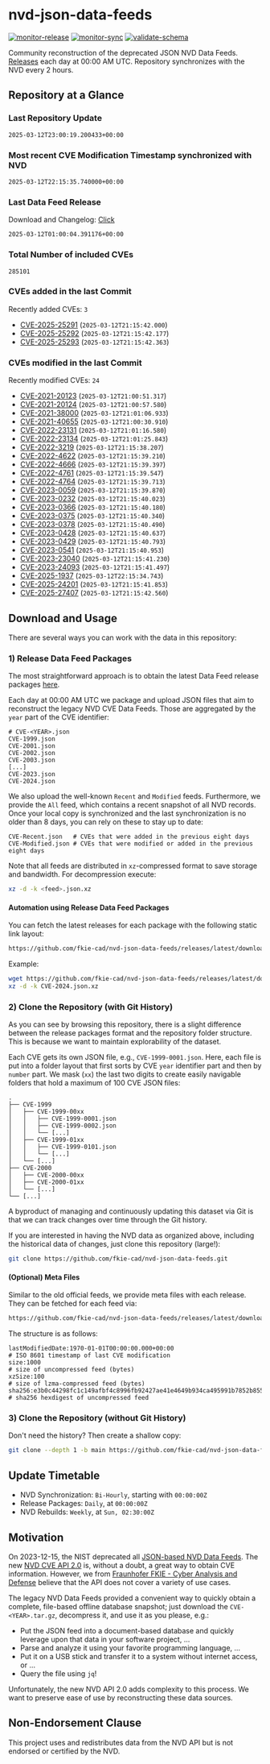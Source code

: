 # nvd-json-data-feeds

[![monitor-release](https://github.com/fkie-cad/nvd-json-data-feeds/actions/workflows/monitor_release.yml/badge.svg)](https://github.com/fkie-cad/nvd-json-data-feeds/actions/workflows/monitor_release.yml)
[![monitor-sync](https://github.com/fkie-cad/nvd-json-data-feeds/actions/workflows/monitor_sync.yml/badge.svg)](https://github.com/fkie-cad/nvd-json-data-feeds/actions/workflows/monitor_sync.yml)
[![validate-schema](https://github.com/fkie-cad/nvd-json-data-feeds/actions/workflows/validate_schema.yml/badge.svg)](https://github.com/fkie-cad/nvd-json-data-feeds/actions/workflows/validate_schema.yml)

Community reconstruction of the deprecated JSON NVD Data Feeds.
[Releases](https://github.com/fkie-cad/nvd-json-data-feeds/releases/latest) each day at 00:00 AM UTC.
Repository synchronizes with the NVD every 2 hours.

## Repository at a Glance

### Last Repository Update

```plain
2025-03-12T23:00:19.200433+00:00
```

### Most recent CVE Modification Timestamp synchronized with NVD

```plain
2025-03-12T22:15:35.740000+00:00
```

### Last Data Feed Release

Download and Changelog: [Click](https://github.com/fkie-cad/nvd-json-data-feeds/releases/latest)

```plain
2025-03-12T01:00:04.391176+00:00
```

### Total Number of included CVEs

```plain
285101
```

### CVEs added in the last Commit

Recently added CVEs: `3`

- [CVE-2025-25291](CVE-2025/CVE-2025-252xx/CVE-2025-25291.json) (`2025-03-12T21:15:42.000`)
- [CVE-2025-25292](CVE-2025/CVE-2025-252xx/CVE-2025-25292.json) (`2025-03-12T21:15:42.177`)
- [CVE-2025-25293](CVE-2025/CVE-2025-252xx/CVE-2025-25293.json) (`2025-03-12T21:15:42.363`)


### CVEs modified in the last Commit

Recently modified CVEs: `24`

- [CVE-2021-20123](CVE-2021/CVE-2021-201xx/CVE-2021-20123.json) (`2025-03-12T21:00:51.317`)
- [CVE-2021-20124](CVE-2021/CVE-2021-201xx/CVE-2021-20124.json) (`2025-03-12T21:00:57.580`)
- [CVE-2021-38000](CVE-2021/CVE-2021-380xx/CVE-2021-38000.json) (`2025-03-12T21:01:06.933`)
- [CVE-2021-40655](CVE-2021/CVE-2021-406xx/CVE-2021-40655.json) (`2025-03-12T21:00:30.910`)
- [CVE-2022-23131](CVE-2022/CVE-2022-231xx/CVE-2022-23131.json) (`2025-03-12T21:01:16.580`)
- [CVE-2022-23134](CVE-2022/CVE-2022-231xx/CVE-2022-23134.json) (`2025-03-12T21:01:25.843`)
- [CVE-2022-3219](CVE-2022/CVE-2022-32xx/CVE-2022-3219.json) (`2025-03-12T21:15:38.207`)
- [CVE-2022-4622](CVE-2022/CVE-2022-46xx/CVE-2022-4622.json) (`2025-03-12T21:15:39.210`)
- [CVE-2022-4666](CVE-2022/CVE-2022-46xx/CVE-2022-4666.json) (`2025-03-12T21:15:39.397`)
- [CVE-2022-4761](CVE-2022/CVE-2022-47xx/CVE-2022-4761.json) (`2025-03-12T21:15:39.547`)
- [CVE-2022-4764](CVE-2022/CVE-2022-47xx/CVE-2022-4764.json) (`2025-03-12T21:15:39.713`)
- [CVE-2023-0059](CVE-2023/CVE-2023-00xx/CVE-2023-0059.json) (`2025-03-12T21:15:39.870`)
- [CVE-2023-0232](CVE-2023/CVE-2023-02xx/CVE-2023-0232.json) (`2025-03-12T21:15:40.023`)
- [CVE-2023-0366](CVE-2023/CVE-2023-03xx/CVE-2023-0366.json) (`2025-03-12T21:15:40.180`)
- [CVE-2023-0375](CVE-2023/CVE-2023-03xx/CVE-2023-0375.json) (`2025-03-12T21:15:40.340`)
- [CVE-2023-0378](CVE-2023/CVE-2023-03xx/CVE-2023-0378.json) (`2025-03-12T21:15:40.490`)
- [CVE-2023-0428](CVE-2023/CVE-2023-04xx/CVE-2023-0428.json) (`2025-03-12T21:15:40.637`)
- [CVE-2023-0429](CVE-2023/CVE-2023-04xx/CVE-2023-0429.json) (`2025-03-12T21:15:40.793`)
- [CVE-2023-0541](CVE-2023/CVE-2023-05xx/CVE-2023-0541.json) (`2025-03-12T21:15:40.953`)
- [CVE-2023-23040](CVE-2023/CVE-2023-230xx/CVE-2023-23040.json) (`2025-03-12T21:15:41.230`)
- [CVE-2023-24093](CVE-2023/CVE-2023-240xx/CVE-2023-24093.json) (`2025-03-12T21:15:41.497`)
- [CVE-2025-1937](CVE-2025/CVE-2025-19xx/CVE-2025-1937.json) (`2025-03-12T22:15:34.743`)
- [CVE-2025-24201](CVE-2025/CVE-2025-242xx/CVE-2025-24201.json) (`2025-03-12T21:15:41.853`)
- [CVE-2025-27407](CVE-2025/CVE-2025-274xx/CVE-2025-27407.json) (`2025-03-12T21:15:42.560`)


## Download and Usage

There are several ways you can work with the data in this repository:

### 1) Release Data Feed Packages

The most straightforward approach is to obtain the latest Data Feed release packages [here](https://github.com/fkie-cad/nvd-json-data-feeds/releases/latest).

Each day at 00:00 AM UTC we package and upload JSON files that aim to reconstruct the legacy NVD CVE Data Feeds.
Those are aggregated by the `year` part of the CVE identifier:

```
# CVE-<YEAR>.json
CVE-1999.json
CVE-2001.json
CVE-2002.json
CVE-2003.json
[...]
CVE-2023.json
CVE-2024.json
```

We also upload the well-known `Recent` and `Modified` feeds.
Furthermore, we provide the `All` feed, which contains a recent snapshot of all NVD records.
Once your local copy is synchronized and the last synchronization is no older than 8 days, you can rely on these to stay up to date:

```plain
CVE-Recent.json   # CVEs that were added in the previous eight days
CVE-Modified.json # CVEs that were modified or added in the previous eight days
```

Note that all feeds are distributed in `xz`-compressed format to save storage and bandwidth.
For decompression execute:

```sh
xz -d -k <feed>.json.xz
```

#### Automation using Release Data Feed Packages

You can fetch the latest releases for each package with the following static link layout:

```sh
https://github.com/fkie-cad/nvd-json-data-feeds/releases/latest/download/CVE-<YEAR>.json.xz
```

Example:

```sh
wget https://github.com/fkie-cad/nvd-json-data-feeds/releases/latest/download/CVE-2024.json.xz
xz -d -k CVE-2024.json.xz
```

### 2) Clone the Repository (with Git History)

As you can see by browsing this repository, there is a slight difference between the release packages format and the repository folder structure.
This is because we want to maintain explorability of the dataset.

Each CVE gets its own JSON file, e.g., `CVE-1999-0001.json`.
Here, each file is put into a folder layout that first sorts by CVE `year` identifier part and then by `number` part.
We mask (`xx`) the last two digits to create easily navigable folders that hold a maximum of 100 CVE JSON files:

```plain
.
├── CVE-1999
│   ├── CVE-1999-00xx
│   │   ├── CVE-1999-0001.json
│   │   ├── CVE-1999-0002.json
│   │   └── [...]
│   ├── CVE-1999-01xx
│   │   ├── CVE-1999-0101.json
│   │   └── [...]
│   └── [...]
├── CVE-2000
│   ├── CVE-2000-00xx
│   ├── CVE-2000-01xx
│   └── [...]
└── [...]
```

A byproduct of managing and continuously updating this dataset via Git is that we can track changes over time through the Git history.

If you are interested in having the NVD data as organized above, including the historical data of changes, just clone this repository (large!):

```sh
git clone https://github.com/fkie-cad/nvd-json-data-feeds.git
```

#### (Optional) Meta Files

Similar to the old official feeds, we provide meta files with each release. They can be fetched for each feed via:

```sh
https://github.com/fkie-cad/nvd-json-data-feeds/releases/latest/download/CVE-<YEAR>.meta
```

The structure is as follows:

```plain
lastModifiedDate:1970-01-01T00:00:00.000+00:00                          # ISO 8601 timestamp of last CVE modification
size:1000                                                               # size of uncompressed feed (bytes)
xzSize:100                                                              # size of lzma-compressed feed (bytes)
sha256:e3b0c44298fc1c149afbf4c8996fb92427ae41e4649b934ca495991b7852b855 # sha256 hexdigest of uncompressed feed
```

### 3) Clone the Repository (without Git History)

Don't need the history? Then create a shallow copy:

```sh
git clone --depth 1 -b main https://github.com/fkie-cad/nvd-json-data-feeds.git
```


## Update Timetable

* NVD Synchronization: `Bi-Hourly`, starting with `00:00:00Z`
* Release Packages: `Daily`, at `00:00:00Z`
* NVD Rebuilds: `Weekly`, at `Sun, 02:30:00Z`


## Motivation

On 2023-12-15, the NIST deprecated all [JSON-based NVD Data Feeds](https://nvd.nist.gov/vuln/data-feeds#divRetirementBanner-1).
The new [NVD CVE API 2.0](https://nvd.nist.gov/developers/vulnerabilities) is, without a doubt, a great way to obtain CVE information.
However, we from [Fraunhofer FKIE - Cyber Analysis and Defense](https://www.fkie.fraunhofer.de/en/departments/cad.html) believe that the API does not cover a variety of use cases.

The legacy NVD Data Feeds provided a convenient way to quickly obtain a complete, file-based offline database snapshot; just download the `CVE-<YEAR>.tar.gz`, decompress it, and use it as you please, e.g.:

- Put the JSON feed into a document-based database and quickly leverage upon that data in your software project, ...
- Parse and analyze it using your favorite programming language, ...
- Put it on a USB stick and transfer it to a system without internet access, or ...
- Query the file using `jq`!

Unfortunately, the new NVD API 2.0 adds complexity to this process.
We want to preserve ease of use by reconstructing these data sources.

## Non-Endorsement Clause

This project uses and redistributes data from the NVD API but is not endorsed or certified by the NVD.